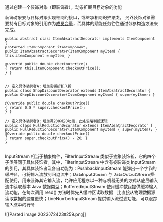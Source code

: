 
通过创建一个装饰对象（即装饰者），动态扩展目标对象的功能

装饰对象要与目标对象实现相同的接口，或继承相同的抽象类，
另外装饰对象需要持有目标对象的引用作为[成员变量](https://www.zhihu.com/search?q=%E6%88%90%E5%91%98%E5%8F%98%E9%87%8F&search_source=Entity&hybrid_search_source=Entity&hybrid_search_extra=%7B%22sourceType%22%3A%22answer%22%2C%22sourceId%22%3A%222750755082%22%7D)，而具体的赋能任务往往通过带参构造方法来完成。


```
public abstract class ItemAbsatractDecorator implements ItemComponent { 
protected ItemComponent itemComponent; 
public ItemAbsatractDecorator(ItemComponent myItem) { this.itemComponent = myItem; }

@Overrid public double checkoutPrice() 
{ return this.itemComponent.checkoutPrice(); 
} }


// 定义具体装饰者A：增加店铺折扣八折 
public class ShopDiscountDecorator extends ItemAbsatractDecorator { 
public ShopDiscountDecorator(ItemComponent myItem) { super(myItem); } 

@Override public double checkoutPrice() 
{ return 0.8 * super.checkoutPrice(); 
} }

// 定义具体装饰者B：增加满200减20功能，此处忽略判断逻辑 
public class FullReductionDecorator extends ItemAbsatractDecorator { 
public FullReductionDecorator(ItemComponent myItem) { super(myItem); } 
@Override public double checkoutPrice() 
{ return super.checkoutPrice() - 20; } 
}


```



InputStream 相当于抽象构件，FilterInputStream 类似于抽象装饰者，它的四个子类等同于具体装饰者。其中，FilterInputStream 中含有被装饰类 InputStream 的引用，其具体装饰者及各自功能为：PushbackInputStream 能弹出一个字节的缓冲区，可将输入流放到回退流中；DataInputStream 与 DataOutputStream搭配使用，用来装饰其它输入流，允许应用程序以一种与机器无关的方式从底层输入流中读取基本 Java 数据类型；BufferedInputStream 使用缓冲数组提供缓冲输入流功能，在每次调用 read() 方法时优先从缓冲区读取数据，比直接从物理数据源读取数据的速度更快；LineNumberInputStream 提供输入流过滤功能，可以跟踪输入流中的行号

![[Pasted image 20230724230259.png]]

